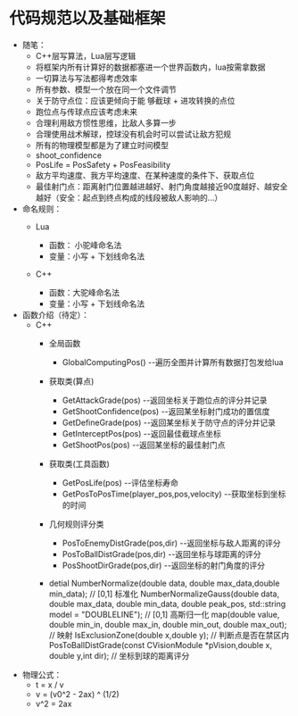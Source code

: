 # 代码规范以及基础框架

* 随笔：
  * C++层写算法，Lua层写逻辑
  * 将框架内所有计算好的数据都塞进一个世界函数内，lua按需拿数据
  * 一切算法与写法都得考虑效率
  * 所有参数、模型一个放在同一个文件调节
  * 关于防守点位：应该更倾向于能 够截球 + 进攻转换的点位
  * 跑位点与传球点应该考虑未来
  * 合理利用敌方惯性思维，比敌人多算一步
  * 合理使用战术解球，控球没有机会时可以尝试让敌方犯规
  * 所有的物理模型都是为了建立时间模型
  * shoot_confidence 
  * PosLife = PosSafety + PosFeasibility 
  * 敌方平均速度、我方平均速度、在某种速度的条件下、获取点位
  * 最佳射门点：距离射门位置越进越好、射门角度越接近90度越好、越安全越好（安全：起点到终点构成的线段被敌人影响的...）
* 命名规则：
  * Lua
    * 函数： 小驼峰命名法
    * 变量：小写 + 下划线命名法
    
  * C++
    * 函数：大驼峰命名法
    * 变量：小写 + 下划线命名法
* 函数介绍（待定）：
  * C++
    * 全局函数
      * GlobalComputingPos()       --遍历全图并计算所有数据打包发给lua
    
    * 获取类(算点)
      * GetAttackGrade(pos)      --返回坐标关于跑位点的评分并记录
      * GetShootConfidence(pos)  --返回某坐标射门成功的置信度
      * GetDefineGrade(pos)      --返回某坐标关于防守点的评分并记录
      * GetInterceptPos(pos)     --返回最佳截球点坐标
      * GetShootPos(pos)	  --返回某坐标的最佳射门点
    * 获取类(工具函数)
      * GetPosLife(pos)          --评估坐标寿命
      * GetPosToPosTime(player_pos,pos,velocity)  --获取坐标到坐标的时间

    * 几何规则评分类
      * PosToEnemyDistGrade(pos,dir)    --返回坐标与敌人距离的评分
      * PosToBallDistGrade(pos,dir)     --返回坐标与球距离的评分
      * PosShootDirGrade(pos,dir)       --返回坐标的射门角度的评分
      
      
    * detial
      NumberNormalize(double data, double max_data,double min_data); // [0,1] 标准化
      NumberNormalizeGauss(double data, double max_data, double min_data, double peak_pos, std::string model = "DOUBLELINE"); // [0,1] 高斯归一化
      map(double value, double min_in, double max_in, double min_out, double max_out); // 映射
      IsExclusionZone(double x,double y); // 判断点是否在禁区内
      PosToBallDistGrade(const CVisionModule *pVision,double x, double y,int dir); // 坐标到球的距离评分
* 物理公式：
  * t = x / v
  * v = (v0^2 - 2ax) ^ (1/2)
  * v^2 = 2ax
